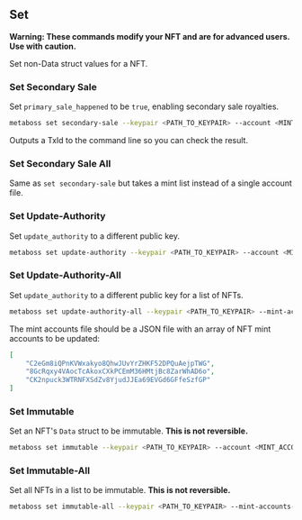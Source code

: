 ## Set

**Warning: These commands modify your NFT and are for advanced users. Use with caution.**

Set non-Data struct values for a NFT.

### Set Secondary Sale

Set `primary_sale_happened` to be `true`, enabling secondary sale royalties.

```bash
metaboss set secondary-sale --keypair <PATH_TO_KEYPAIR> --account <MINT_ACCOUNT>
```

Outputs a TxId to the command line so you can check the result.

### Set Secondary Sale All

Same as `set secondary-sale` but takes a mint list instead of a single account file.

### Set Update-Authority

Set `update_authority` to a different public key.

```bash
metaboss set update-authority --keypair <PATH_TO_KEYPAIR> --account <MINT_ACCOUNT> --new-update-authority <NEW_UPDATE_AUTHORITY>
```

### Set Update-Authority-All

Set `update_authority` to a different public key for a list of NFTs.

```bash
metaboss set update-authority-all --keypair <PATH_TO_KEYPAIR> --mint-accounts-file <PATH_TO_MINT_ACCOUNTS> --new-update-authority <NEW_UPDATE_AUTHORITY>
```

The mint accounts file should be a JSON file with an array of NFT mint accounts to be updated:

```json
[
    "C2eGm8iQPnKVWxakyo8QhwJUvYrZHKF52DPQuAejpTWG",
    "8GcRqxy4VAocTcAkoxCXkPCEmM36HMtjBc8ZarWhAD6o",
    "CK2npuck3WTRNFXSdZv8YjudJJEa69EVGd6GFfeSzfGP"
]
```

### Set Immutable

Set an NFT's `Data` struct to be immutable. **This is not reversible.**

```bash
metaboss set immutable --keypair <PATH_TO_KEYPAIR> --account <MINT_ACCOUNT>
```

### Set Immutable-All

Set all NFTs in a list to be immutable. **This is not reversible.**

```bash
metaboss set immutable-all --keypair <PATH_TO_KEYPAIR> --mint-accounts-file <PATH_TO_MINT_ACCOUNTS>
```